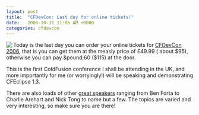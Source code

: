 ```yaml
---
layout: post
title:  "CFDevCon: Last day for online tickets!"
date:   2006-10-31 11:06 AM +0000
categories: cfdevcon
---
```

<img src="http://www.markdrew.co.uk/blog/images/cfdevcon-120x120.gif" align="left"> Today is the last day you can order your online tickets for <a href="http://www.cfdevcon.com/index.cfm">CFDevCon 2006</a>, that is you can get them at the measly price of &pound;49.99 ( about $95), otherwise you can pay &pound;60 ($115) at the door.

This is the first ColdFusion conference I shall be attending in the UK, and more importantly for me (or worryingly!) will be speaking and demonstrating CFEclipse 1.3.

There are also loads of other <a href="http://www.cfdevcon.com/index.cfm?action=speakers">great speakers</a> ranging from Ben Forta to Charlie Arehart and Nick Tong to name but a few. The topics are varied and very interesting, so make sure you are there!
